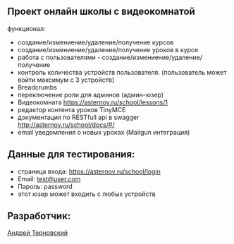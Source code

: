 ## Проект онлайн школы c видеокомнатой

функционал:
- создание/измениение/удаление/получение курсов
- создание/измениение/удаление/получение уроков в курсе
- работа с пользователями - создание/измениение/удаление/получение
- контроль количества устройств пользователя. (пользователь может войти максимум с 3 устройств)
- Breadcrumbs
- переключение роли для админов (админ-юзер)
- Видеокомната https://asternov.ru/school/lessons/1
- редактор контента уроков TinyMCE
- документация по RESTfull api в swagger http://asternov.ru/school/docs/#/
- email уведомления о новых уроках (Mailgun интеграция)

## Данные для тестирования:
- страница входа: https://asternov.ru/school/login
- Email: test@user.com
- Пароль: password
- этот юзер может входить с любых устройств

## Разработчик:
<a href="http://asternov.ru" target="_blank">Андрей Терновский</a>


